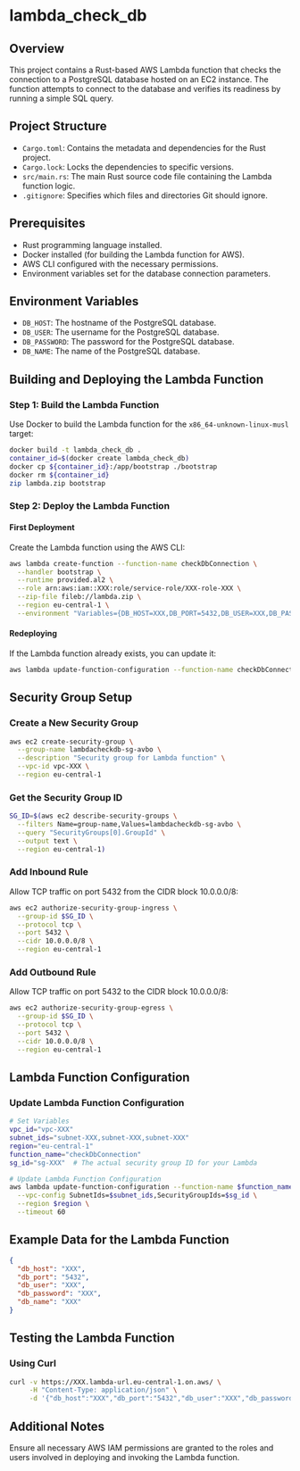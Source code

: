 # lambda_check_db

## Overview

This project contains a Rust-based AWS Lambda function that checks the connection to a PostgreSQL database hosted on an EC2 instance. The function attempts to connect to the database and verifies its readiness by running a simple SQL query.

## Project Structure

- `Cargo.toml`: Contains the metadata and dependencies for the Rust project.
- `Cargo.lock`: Locks the dependencies to specific versions.
- `src/main.rs`: The main Rust source code file containing the Lambda function logic.
- `.gitignore`: Specifies which files and directories Git should ignore.

## Prerequisites

- Rust programming language installed.
- Docker installed (for building the Lambda function for AWS).
- AWS CLI configured with the necessary permissions.
- Environment variables set for the database connection parameters.

## Environment Variables

- `DB_HOST`: The hostname of the PostgreSQL database.
- `DB_USER`: The username for the PostgreSQL database.
- `DB_PASSWORD`: The password for the PostgreSQL database.
- `DB_NAME`: The name of the PostgreSQL database.

## Building and Deploying the Lambda Function

### Step 1: Build the Lambda Function

Use Docker to build the Lambda function for the `x86_64-unknown-linux-musl` target:

```sh
docker build -t lambda_check_db .
container_id=$(docker create lambda_check_db)
docker cp ${container_id}:/app/bootstrap ./bootstrap
docker rm ${container_id}
zip lambda.zip bootstrap
```

### Step 2: Deploy the Lambda Function

#### First Deployment

Create the Lambda function using the AWS CLI:

```sh
aws lambda create-function --function-name checkDbConnection \
  --handler bootstrap \
  --runtime provided.al2 \
  --role arn:aws:iam::XXX:role/service-role/XXX-role-XXX \
  --zip-file fileb://lambda.zip \
  --region eu-central-1 \
  --environment "Variables={DB_HOST=XXX,DB_PORT=5432,DB_USER=XXX,DB_PASSWORD=XXX,DB_NAME=XXX}"
```

#### Redeploying

If the Lambda function already exists, you can update it:

```sh
aws lambda update-function-configuration --function-name checkDbConnection --timeout 30 --region eu-central-1
```

## Security Group Setup

### Create a New Security Group

```sh
aws ec2 create-security-group \
  --group-name lambdacheckdb-sg-avbo \
  --description "Security group for Lambda function" \
  --vpc-id vpc-XXX \
  --region eu-central-1
```

### Get the Security Group ID

```sh
SG_ID=$(aws ec2 describe-security-groups \
  --filters Name=group-name,Values=lambdacheckdb-sg-avbo \
  --query "SecurityGroups[0].GroupId" \
  --output text \
  --region eu-central-1)
```

### Add Inbound Rule

Allow TCP traffic on port 5432 from the CIDR block 10.0.0.0/8:

```sh
aws ec2 authorize-security-group-ingress \
  --group-id $SG_ID \
  --protocol tcp \
  --port 5432 \
  --cidr 10.0.0.0/8 \
  --region eu-central-1
```

### Add Outbound Rule

Allow TCP traffic on port 5432 to the CIDR block 10.0.0.0/8:

```sh
aws ec2 authorize-security-group-egress \
  --group-id $SG_ID \
  --protocol tcp \
  --port 5432 \
  --cidr 10.0.0.0/8 \
  --region eu-central-1
```

## Lambda Function Configuration

### Update Lambda Function Configuration

```sh
# Set Variables
vpc_id="vpc-XXX"
subnet_ids="subnet-XXX,subnet-XXX,subnet-XXX"
region="eu-central-1"
function_name="checkDbConnection"
sg_id="sg-XXX"  # The actual security group ID for your Lambda

# Update Lambda Function Configuration
aws lambda update-function-configuration --function-name $function_name \
  --vpc-config SubnetIds=$subnet_ids,SecurityGroupIds=$sg_id \
  --region $region \
  --timeout 60
```

## Example Data for the Lambda Function

```json
{
  "db_host": "XXX",
  "db_port": "5432",
  "db_user": "XXX",
  "db_password": "XXX",
  "db_name": "XXX"
}
```

## Testing the Lambda Function

### Using Curl

```sh
curl -v https://XXX.lambda-url.eu-central-1.on.aws/ \
     -H "Content-Type: application/json" \
     -d '{"db_host":"XXX","db_port":"5432","db_user":"XXX","db_password":"XXX","db_name":"XXX"}'
```

## Additional Notes

Ensure all necessary AWS IAM permissions are granted to the roles and users involved in deploying and invoking the Lambda function.
